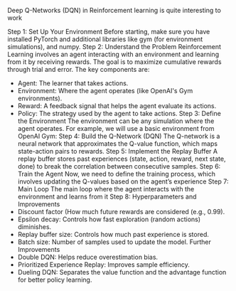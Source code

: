 Deep Q-Networks (DQN) in Reinforcement learning is quite interesting to work 

Step 1: Set Up Your Environment
Before starting, make sure you have installed PyTorch and additional libraries like gym (for environment simulations), and numpy.
Step 2: Understand the Problem
Reinforcement Learning involves an agent interacting with an environment and learning from it by receiving rewards. The goal is to maximize cumulative rewards through trial and error.
The key components are:
* Agent: The learner that takes actions.
* Environment: Where the agent operates (like OpenAI's Gym environments).
* Reward: A feedback signal that helps the agent evaluate its actions.
* Policy: The strategy used by the agent to take actions.
Step 3: Define the Environment
The environment can be any simulation where the agent operates. For example, we will use a basic environment from OpenAI Gym:
Step 4: Build the Q-Network (DQN)
The Q-network is a neural network that approximates the Q-value function, which maps state-action pairs to rewards.
Step 5: Implement the Replay Buffer
A replay buffer stores past experiences (state, action, reward, next state, done) to break the correlation between consecutive samples.
Step 6: Train the Agent
Now, we need to define the training process, which involves updating the Q-values based on the agent’s experience
Step 7: Main Loop
The main loop where the agent interacts with the environment and learns from it
Step 8: Hyperparameters and Improvements
* Discount factor (How much future rewards are considered (e.g., 0.99).
* Epsilon decay: Controls how fast exploration (random actions) diminishes.
* Replay buffer size: Controls how much past experience is stored.
* Batch size: Number of samples used to update the model.
Further Improvements
* Double DQN: Helps reduce overestimation bias.
* Prioritized Experience Replay: Improves sample efficiency.
* Dueling DQN: Separates the value function and the advantage function for better policy learning.

